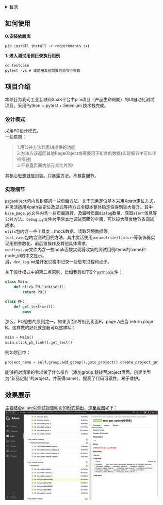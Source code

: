 <!-- TABLE OF CONTENTS -->
<details>
  <summary>目录</summary>
  <ol>
    <li><a href="#如何使用">如何使用</a></li>
    <li>
      <a href="#项目介绍">项目介绍</a>
      <ul>
        <li><a href="#设计模式">设计模式</a></li>
        <li><a href="#实现细节">实现细节</a></li>
      </ul>
    </li>
    <li><a href="#效果展示">效果展示</a></li>
  </ol>
</details>



<!-- HOW TO USE -->

## 如何使用

**0.安装依赖库**

```shell
pip install install -r requirements.txt
```

**1. 进入测试用例目录执行用例**

```shell
cd testcase
pytest -vs # 或使用其他需要的命令行参数
```

<!-- ABOUT THE PROJECT -->

## 项目介绍

本项目为我司工业互联网SaaS平台中plm项目（产品生命周期）的UI自动化测试项目。采用Python + pytest + Selenium 技术栈完成。

### 设计模式

采用PO设计模式。\
一些原则：
> 1.用公共方法代表UI提供的功能\
> 2.方法应该返回其他PageObject或需要用于断言的数据(实现细节中可以详细描述)\
> 3.不暴露页面内部元素给外面\

其核心思想就是封装。只暴露方法，不暴露细节。

### 实现细节

```pageObject```包内含封装的一些页面方法，关于元素定位基本采用Xpath定位方式，并灵活运用Xpath轴定位及显式等待方式令脚本整体稳定性得到较大提升。其中```base_page.py```文件内含一些页面跳转，及监听页面```dialog```数量、获取```alert```信息等公共方法。```debug.py```文件为平常本地调试页面的空间，可以较大限度地节省调试成本。\
```utils```包内含一些工具类：mock数据、读取环境数据等。\
```test_case```包内含测试用例方法，其中灵活使用```parametrize/fixture```等装饰器实现用例参数化、前后置操作及其他具体需求。\
```conftest.py```文件内含一些hook函数实现将收集的测试用例items的name和node_id的中文显示。\
另，```dev_log.md```是开发过程中记录一些思考过程和点子。

关于设计模式中的第二点原则，比如我有如下2个```python```文件：

```python
class Main:
    def click_PH_link(self):
        return PH()
```
```python
class PH:
    def get_text(self):
        pass
```
那么，PO思想的原则之一，如果页面A导航到页面B，page A应当 return page B。这样做的好处就是我可以这样写：
```python
main = Main()
main.click_ph_link().get_text()
```
例如项目中：
```python
project_name = self.group.add_group().goto_project().create_project_get_name(project_category="新品定制")
```
能够相对清晰的看出做了什么操作（添加group,跳转至project页面，创建类型为"新品定制"的project，并获得name），提高了代码可读性，易于维护。

## 效果展示

主要结合allure以测试报告网页的形式输出，这里截图如下：
![截图](img.png)